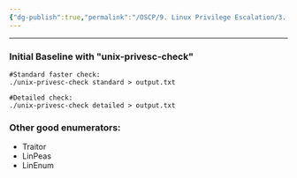 ```yaml
---
{"dg-publish":true,"permalink":"/OSCP/9. Linux Privilege Escalation/3. Automated Enumeration/"}
---
```


------
### Initial Baseline with "unix-privesc-check"
```
#Standard faster check:
./unix-privesc-check standard > output.txt

#Detailed check:
./unix-privesc-check detailed > output.txt
```

### Other good enumerators:
- Traitor
- LinPeas
- LinEnum
